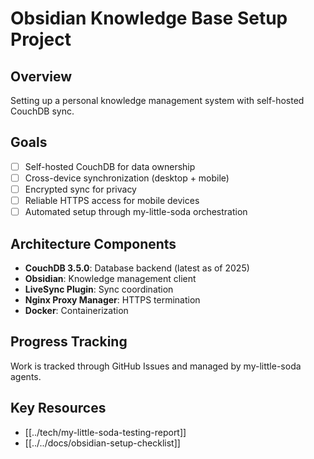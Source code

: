 # Obsidian Knowledge Base Setup Project

## Overview
Setting up a personal knowledge management system with self-hosted CouchDB sync.

## Goals
- [ ] Self-hosted CouchDB for data ownership
- [ ] Cross-device synchronization (desktop + mobile)
- [ ] Encrypted sync for privacy
- [ ] Reliable HTTPS access for mobile devices
- [ ] Automated setup through my-little-soda orchestration

## Architecture Components
- **CouchDB 3.5.0**: Database backend (latest as of 2025)
- **Obsidian**: Knowledge management client
- **LiveSync Plugin**: Sync coordination
- **Nginx Proxy Manager**: HTTPS termination
- **Docker**: Containerization

## Progress Tracking
Work is tracked through GitHub Issues and managed by my-little-soda agents.

## Key Resources
- [[../tech/my-little-soda-testing-report]]
- [[../../docs/obsidian-setup-checklist]]